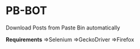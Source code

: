 # PB-BOT
Download Posts from Paste Bin automatically

**Requirements**
=>Selenium
=>GeckoDriver
=>Firefox
